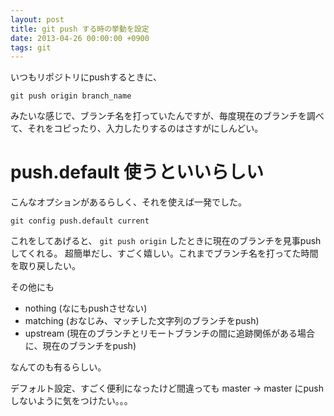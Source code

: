 ```yaml
---
layout: post
title: git push する時の挙動を設定
date: 2013-04-26 00:00:00 +0900
tags: git
---
```

いつもリポジトリにpushするときに、

```
git push origin branch_name
```

みたいな感じで、ブランチ名を打っていたんですが、毎度現在のブランチを調べて、それをコピったり、入力したりするのはさすがにしんどい。


# push.default 使うといいらしい

こんなオプションがあるらしく、それを使えば一発でした。

```
git config push.default current
```

これをしてあげると、 ```git push origin``` したときに現在のブランチを見事pushしてくれる。
超簡単だし、すごく嬉しい。これまでブランチ名を打ってた時間を取り戻したい。

その他にも

- nothing (なにもpushさせない)
- matching (おなじみ、マッチした文字列のブランチをpush)
- upstream (現在のブランチとリモートブランチの間に追跡関係がある場合に、現在のブランチをpush)

なんてのも有るらしい。

デフォルト設定、すごく便利になったけど間違っても master -> master にpushしないように気をつけたい。。。